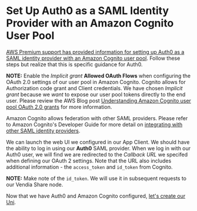 # Set Up Auth0 as a SAML Identity Provider with an Amazon Cognito User Pool

[AWS Premium support has provided information for setting up Auth0 as a SAML identity provider with an Amazon Cognito user pool](https://aws.amazon.com/premiumsupport/knowledge-center/auth0-saml-cognito-user-pool/). Follow these steps but realize that this is specific guidance for Auth0.

**NOTE:** Enable the _Implicit grant_ **Allowed OAuth Flows** when configuring the OAuth 2.0 settings of our user pool in Amazon Cognito. Cognito allows for Authorization code grant and Client credentials. We have chosen _Implicit grant_ because we _want_ to expose our user pool tokens directly to the end user. Please review the AWS Blog post [Understanding Amazon Cognito user pool OAuth 2.0 grants](https://aws.amazon.com/blogs/mobile/understanding-amazon-cognito-user-pool-oauth-2-0-grants/) for more information.

Amazon Cognito allows federation with other SAML providers. Please refer to Amazon Cognito's Developer Guide for more detail on [integrating with other SAML identity providers](https://docs.aws.amazon.com/cognito/latest/developerguide/cognito-user-pools-integrating-3rd-party-saml-providers.html).

We can launch the web UI we configured in our App Client. We should have the ability to log in using our **Auth0** SAML provider. When we log in with our Auth0 user, we will find we are redirected to the _Callback URL_ we specifed when defining our OAuth 2 settings. Note that the URL also includes additional information - the `access_token` and `id_token` from Cognito. 

**NOTE:** Make note of the `id_token`. We will use it in subsequent requests to our Vendia Share node.

Now that we have Auth0 and Amazon Cognito configured, [let's create our Uni](create-and-work-with-uni.md).

